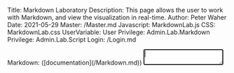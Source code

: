 Title: Markdown Laboratory
Description: This page allows the user to work with Markdown, and view the visualization in real-time.
Author: Peter Waher
Date: 2021-05-29
Master: /Master.md
Javascript: MarkdownLab.js
CSS: MarkdownLab.css
UserVariable: User
Privilege: Admin.Lab.Markdown
Privilege: Admin.Lab.Script
Login: /Login.md

<div id="Lab">
<section id="MarkdownSection">
<div id="MarkdownDiv">
Markdown: ([documentation](/Markdown.md))
<textarea id="Markdown" autofocus="autofocus" wrap="hard" onkeydown="return MarkdownKeyDown(this,event);"></textarea>
</div>
</section>

<section id="HtmlSection">
<div id="HtmlDiv">
</div>
</section>
</div>